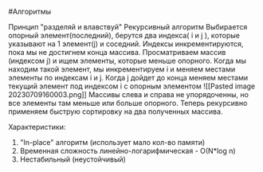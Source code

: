 #Алгоритмы

Принцип "разделяй и влавствуй"
Рекурсивный алгоритм
Выбирается опорный элемент(последний), берутся два индекса( i и j ), которые указывают на 1 элемент(j) и соседний. Индексы инкрементируются, пока мы не достигнем конца массива. Просматриваем массив (индексом j) и ищем элементы, которые меньше опорного. Когда мы находим такой элемент, мы инкрементируем i и меняем местами элементы по индексам i и j. Когда j дойдет до конца меняем местами текущий элемент под индексом i с опорным элементом
![[Pasted image 20230709160003.png]]
Массивы слева и справа не упорядоченны, но все элементы там меньше или больше опорного. Теперь рекурсивно применяем быструю сортировку на два полученных массива.

Характеристики:
1. "In-place" алгоритм (использует мало кол-во памяти)
2. Временная сложность линейно-логарифмическая - O(N*log n)
3. Нестабильный (неустойчивый)